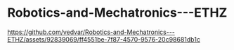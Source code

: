 # Robotics-and-Mechatronics---ETHZ

https://github.com/vedvar/Robotics-and-Mechatronics---ETHZ/assets/92839069/ff4551be-7f87-4570-9576-20c98681db1c

